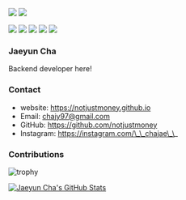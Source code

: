 <a href="#" target="_blank"><img src="https://img.shields.io/badge/Node.JS-339933.svg?style=flat-square&logo=Node.JS&logoColor=white"/></a>
<a href="#" target="_blank"><img src="https://img.shields.io/badge/JavaScript-F7DF1E.svg?style=flat-square&logo=JavaScript&logoColor=black"/></a>


<a href="#" target="_blank"><img src="https://img.shields.io/badge/TypeScript-3178C6.svg?style=flat-square&logo=TypeScript&logoColor=white"/></a>
<a href="#" target="_blank"><img src="https://img.shields.io/badge/NestJS-E0234E.svg?style=flat-square&logo=NestJS&logoColor=white"/></a>
<a href="#" target="_blank"><img src="https://img.shields.io/badge/MySQL-4479A1.svg?style=flat-square&logo=MySQL&logoColor=white"/></a>
<a href="#" target="_blank"><img src="https://img.shields.io/badge/Docker-2496ED.svg?style=flat-square&logo=Docker&logoColor=white"/></a>
<a href="#" target="_blank"><img src="https://img.shields.io/badge/Swagger-85EA2D.svg?style=flat-square&logo=Swagger&logoColor=black"/></a>

### Jaeyun Cha
Backend developer here!

### Contact
* website: https://notjustmoney.github.io
* Email: chajy97@gmail.com
* GitHub: https://github.com/notjustmoney
* Instagram: https://instagram.com/\_\_chajae\_\_

### Contributions
![trophy](https://github-profile-trophy.vercel.app/?username=notjustmoney&theme=onedark&no-frame=true&column=8)

<a href="#">
  <img alt="Jaeyun Cha's GitHub Stats" align="center" src="https://github-readme-stats.vercel.app/api?username=notjustmoney&show_icons=true&count_private=true&theme=onedark&hide_border=true" />
</a>

